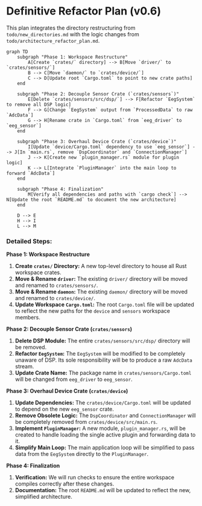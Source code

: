# Definitive Refactor Plan (v0.6)

This plan integrates the directory restructuring from `todo/new_directories.md` with the logic changes from `todo/architecture_refactor_plan.md`.

```mermaid
graph TD
    subgraph "Phase 1: Workspace Restructure"
        A[Create `crates/` directory] --> B[Move `driver/` to `crates/sensors/`]
        B --> C[Move `daemon/` to `crates/device/`]
        C --> D[Update root `Cargo.toml` to point to new crate paths]
    end

    subgraph "Phase 2: Decouple Sensor Crate (`crates/sensors`)"
        E[Delete `crates/sensors/src/dsp/`] --> F[Refactor `EegSystem` to remove all DSP logic]
        F --> G[Change `EegSystem` output from `ProcessedData` to raw `AdcData`]
        G --> H[Rename crate in `Cargo.toml` from `eeg_driver` to `eeg_sensor`]
    end

    subgraph "Phase 3: Overhaul Device Crate (`crates/device`)"
        I[Update `device/Cargo.toml` dependency to use `eeg_sensor`] --> J[In `main.rs`, remove `DspCoordinator` and `ConnectionManager`]
        J --> K[Create new `plugin_manager.rs` module for plugin logic]
        K --> L[Integrate `PluginManager` into the main loop to forward `AdcData`]
    end

    subgraph "Phase 4: Finalization"
        M[Verify all dependencies and paths with `cargo check`] --> N[Update the root `README.md` to document the new architecture]
    end

    D --> E
    H --> I
    L --> M
```

### **Detailed Steps:**

**Phase 1: Workspace Restructure**
1.  **Create `crates/` Directory:** A new top-level directory to house all Rust workspace crates.
2.  **Move & Rename `driver`:** The existing `driver/` directory will be moved and renamed to `crates/sensors/`.
3.  **Move & Rename `daemon`:** The existing `daemon/` directory will be moved and renamed to `crates/device/`.
4.  **Update Workspace `Cargo.toml`:** The root `Cargo.toml` file will be updated to reflect the new paths for the `device` and `sensors` workspace members.

**Phase 2: Decouple Sensor Crate (`crates/sensors`)**
1.  **Delete DSP Module:** The entire `crates/sensors/src/dsp/` directory will be removed.
2.  **Refactor `EegSystem`:** The `EegSystem` will be modified to be completely unaware of DSP. Its sole responsibility will be to produce a raw `AdcData` stream.
3.  **Update Crate Name:** The package name in `crates/sensors/Cargo.toml` will be changed from `eeg_driver` to `eeg_sensor`.

**Phase 3: Overhaul Device Crate (`crates/device`)**
1.  **Update Dependencies:** The `crates/device/Cargo.toml` will be updated to depend on the new `eeg_sensor` crate.
2.  **Remove Obsolete Logic:** The `DspCoordinator` and `ConnectionManager` will be completely removed from `crates/device/src/main.rs`.
3.  **Implement `PluginManager`:** A new module, `plugin_manager.rs`, will be created to handle loading the single active plugin and forwarding data to it.
4.  **Simplify Main Loop:** The main application loop will be simplified to pass data from the `EegSystem` directly to the `PluginManager`.

**Phase 4: Finalization**
1.  **Verification:** We will run checks to ensure the entire workspace compiles correctly after these changes.
2.  **Documentation:** The root `README.md` will be updated to reflect the new, simplified architecture.